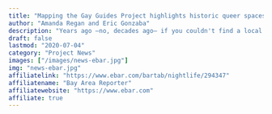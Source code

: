 ```yaml
---
title: "Mapping the Gay Guides Project highlights historic queer spaces"
author: "Amanda Regan and Eric Gonzaba"
description: "Years ago —no, decades ago— if you couldn't find a local gay newspaper to browse along your travels, the Damron Guides provided the most up-to-date addresses, phone numbers and information on bars, cafes, bookstores, bath houses and cruisy spots throughout the U.S."
draft: false
lastmod: "2020-07-04"
category: "Project News"
images: ["/images/news-ebar.jpg"]
img: "news-ebar.jpg"
affiliatelink: "https://www.ebar.com/bartab/nightlife/294347"
affiliatename: "Bay Area Reporter"
affiliatewebsite: "https://www.ebar.com"
affiliate: true
---
```

